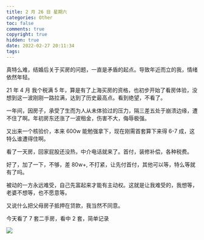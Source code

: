 ```yaml
---
title: 2 月 26 日 星期六
categories: Other
toc: false
comments: true
copyright: true
hidden: true
date: 2022-02-27 20:11:34
tags:
---
```


真特么难，结婚后关于买房的问题，一直是矛盾的起点。导致年近而立的我，情绪依然年轻。

<!--more-->

21 年 4 月 我个税满 5 年，算是有了上海买房的资格，也初步开始了看房体验，没想到这一波刚刚一路拉满，达到了历史最高点。看到绝望，不看了。

一年间，因房子，承受了生而为人从未体验过的压力，隔三差五处于崩溃边缘，遭不住了啊。年初房东还涨了一波租金，伤害不大，侮辱极强。

又出来一个核验价，本来 600w 能勉强拿下，现在刚需首套算下来得 6-7 成，这特么谁遭得住啊。

看了一天房，回家屁股还没热，中介电话就来了。首付，装修补偿，各种税费。

好了，加了一下，不够，差 80w+, 不打紧，让先付首付，其他可以等，特么等就有了吗。

被动的一方永远难受，自己先富起来才能有主动权。这就是让我难受的，我想等，老婆不想等，也不愿意等。

又说什么把父母房子抵押在贷款，我当然不同意。


今天看了 7 套二手房，看中 2 套，简单记录

![](https://user-images.githubusercontent.com/8939151/155883987-d8d135c6-19ea-4271-9bf2-a65db5d349cc.png)

